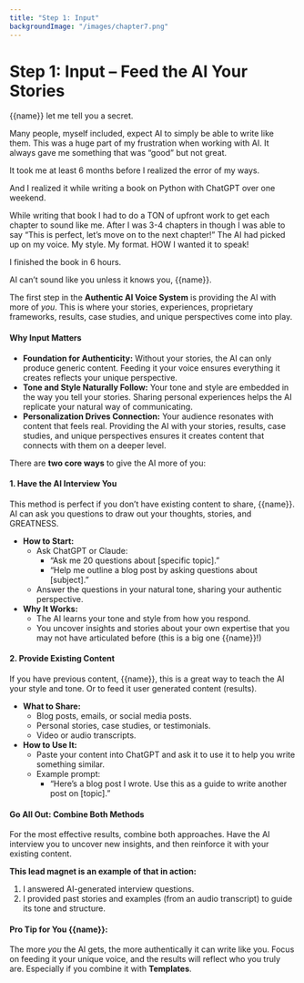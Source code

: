 ```yaml
---
title: "Step 1: Input"
backgroundImage: "/images/chapter7.png"
---
```


# Step 1: Input – Feed the AI Your Stories

{{name}} let me tell you a secret.

Many people, myself included, expect AI to simply be able to write like them. This was a huge part of my frustration when working with AI. It always gave me something that was “good” but not great. 

It took me at least 6 months before I realized the error of my ways.

And I realized it while writing a book on Python with ChatGPT over one weekend. 

While writing that book I had to do a TON of upfront work to get each chapter to sound like me. After I was 3-4 chapters in though I was able to say “This is perfect, let’s move on to the next chapter\!” The AI had picked up on my voice. My style. My format. HOW I wanted it to speak\!

I finished the book in 6 hours.

AI can’t sound like you unless it knows you, {{name}}. 

The first step in the **Authentic AI Voice System** is providing the AI with more of *you*. This is where your stories, experiences, proprietary frameworks, results, case studies, and unique perspectives come into play.

#### Why Input Matters

* **Foundation for Authenticity:** Without your stories, the AI can only produce generic content. Feeding it your voice ensures everything it creates reflects your unique perspective.  
* **Tone and Style Naturally Follow:** Your tone and style are embedded in the way you tell your stories. Sharing personal experiences helps the AI replicate your natural way of communicating.  
* **Personalization Drives Connection:** Your audience resonates with content that feels real. Providing the AI with your stories, results, case studies, and unique perspectives ensures it creates content that connects with them on a deeper level.

There are **two core ways** to give the AI more of you:

#### 1\. Have the AI Interview You

This method is perfect if you don’t have existing content to share, {{name}}. AI can ask you questions to draw out your thoughts, stories, and GREATNESS.

* **How to Start:**  
  * Ask ChatGPT or Claude:  
    * “Ask me 20 questions about \[specific topic\].”  
    * “Help me outline a blog post by asking questions about \[subject\].”  
  * Answer the questions in your natural tone, sharing your authentic perspective.  
* **Why It Works:**  
  * The AI learns your tone and style from how you respond.  
  * You uncover insights and stories about your own expertise that you may not have articulated before (this is a big one {{name}}!)

#### 2\. Provide Existing Content

If you have previous content, {{name}}, this is a great way to teach the AI your style and tone. Or to feed it user generated content (results).

* **What to Share:**  
  * Blog posts, emails, or social media posts.  
  * Personal stories, case studies, or testimonials.  
  * Video or audio transcripts.  
* **How to Use It:**  
  * Paste your content into ChatGPT and ask it to use it to help you write something similar.  
  * Example prompt:  
    * “Here’s a blog post I wrote. Use this as a guide to write another post on \[topic\].”

#### Go All Out: Combine Both Methods

For the most effective results, combine both approaches. Have the AI interview you to uncover new insights, and then reinforce it with your existing content.

**This lead magnet is an example of that in action:**  
  1. I answered AI-generated interview questions.  
  2. I provided past stories and examples (from an audio transcript) to guide its tone and structure.

#### Pro Tip for You {{name}}:

The more *you* the AI gets, the more authentically it can write like you. Focus on feeding it your unique voice, and the results will reflect who you truly are. Especially if you combine it with **Templates**.